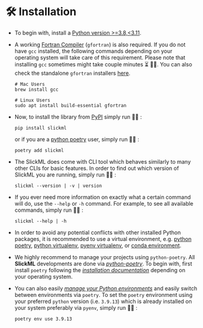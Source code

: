 🛠 Installation
=================

- To begin with, install a [Python version >=3.8,<3.11](https://www.python.org).
- A working [Fortran Compiler](https://gcc.gnu.org/install/) (`gfortran`) is also required.
If you do not have `gcc` installed, the following commands depending on your operating
system will take care of this requirement. Please note that installing `gcc` sometimes might
take couple minutes ⏳ 🤦‍♂️. You can also check the standalone `gfortran` installers [here](https://github.com/fxcoudert/gfortran-for-macOS/releases).

  ```
  # Mac Users
  brew install gcc

  # Linux Users
  sudo apt install build-essential gfortran
  ```
- Now, to install the library from [PyPI](https://pypi.org/project/slickml/) simply run 🏃‍♀️ :

  ```
  pip install slickml
  ```
  or if you are a [python poetry](https://python-poetry.org/) user, simply run 🏃‍♀️ :
  ```
  poetry add slickml
  ```
- The SlickML does come with CLI tool which behaves similarly to many other CLIs for basic
  features. In order to find out which version of SlickML you are running, simply run 🏃‍♀️ :
  ```
  slickml --version | -v | version
  ```
- If you ever need more information on exactly what a certain command will do, use the ``--help``
or ``-h`` command. For example, to see all available commands, simply run 🏃‍♀️ :
  ```
  slickml --help | -h
  ```
- In order to avoid any potential conflicts with other installed Python packages, it is
recommended to use a virtual environment, e.g. [python poetry](https://python-poetry.org/), [python virtualenv](https://docs.python.org/3/library/venv.html), [pyenv virtualenv](https://github.com/pyenv/pyenv-virtualenv), or [conda environment](https://docs.conda.io/projects/conda/en/latest/user-guide/tasks/manage-environments.html).
- We highly recommend to manage your projects using `python-poetry`. All **SlickML** developments are done via [*python-poetry*](https://python-poetry.org/). To begin with, first install `poetry` following the [*installation documentation*](https://python-poetry.org/docs/#installation) depending on your operating system.
- You can also easily [*manage your Python environments*](https://python-poetry.org/docs/managing-environments#managing-environments) and easily switch between environments via `poetry`. To set the `poetry` environment using your preferred `python` version (i.e. `3.9.13`) which is already installed on your system preferably via `pyenv`, simply run 🏃‍♀️ :
  ```
  poetry env use 3.9.13
  ```
